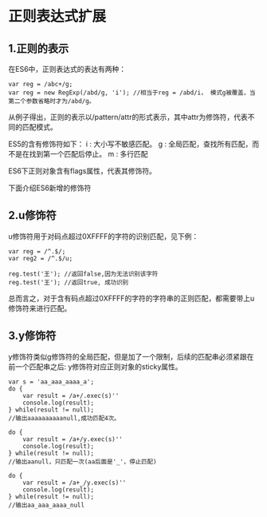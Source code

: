 # 正则表达式扩展

## 1.正则的表示
在ES6中，正则表达式的表达有两种：
```
var reg = /abc+/g;
var reg = new RegExp(/abd/g, 'i'); //相当于reg = /abd/i， 模式g被覆盖，当第二个参数省略时才为/abd/g。
```
从例子得出，正则的表示以/pattern/attr的形式表示，其中attr为修饰符，代表不同的匹配模式。

ES5的含有修饰符如下：
i : 大小写不敏感匹配。
g : 全局匹配，查找所有匹配，而不是在找到第一个匹配后停止。
m : 多行匹配

ES6下正则对象含有flags属性，代表其修饰符。

下面介绍ES6新增的修饰符

## 2.u修饰符

u修饰符用于对码点超过0XFFFF的字符的识别匹配，见下例：
```
var reg = /^.$/;
var reg2 = /^.$/u;

reg.test('王'); //返回false,因为无法识别该字符
reg.test('王'); //返回true, 成功识别
```
总而言之，对于含有码点超过0XFFFF的字符的字符串的正则匹配，都需要带上u修饰符来进行匹配。

## 3.y修饰符
y修饰符类似g修饰符的全局匹配，但是加了一个限制，后续的匹配串必须紧跟在前一个匹配串之后:
y修饰符对应正则对象的sticky属性。
```
var s = 'aa_aaa_aaaa_a';
do {
	var result = /a+/.exec(s)''
    console.log(result);
} while(result != null);
//输出aaaaaaaaaanull,成功匹配4次。

do {
	var result = /a+/y.exec(s)''
    console.log(result);
} while(result != null);
//输出aanull，只匹配一次(aa后面是'_'，停止匹配)

do {
	var result = /a+_/y.exec(s)''
    console.log(result);
} while(result != null);
//输出aa_aaa_aaaa_null
```